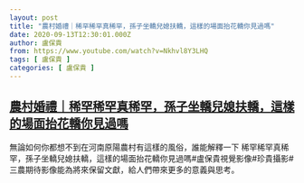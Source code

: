 ```yaml
---
layout: post
title: "農村婚禮｜稀罕稀罕真稀罕，孫子坐轎兒媳扶轎，這樣的場面抬花轎你見過嗎"
date: 2020-09-13T12:30:01.000Z
author: 盧保貴
from: https://www.youtube.com/watch?v=Nkhvl8Y3LHQ
tags: [ 盧保貴 ]
categories: [ 盧保貴 ]
---
```

<!--1600000201000-->
[農村婚禮｜稀罕稀罕真稀罕，孫子坐轎兒媳扶轎，這樣的場面抬花轎你見過嗎](https://www.youtube.com/watch?v=Nkhvl8Y3LHQ)
------

<div>
無論如何你都想不到在河南原陽農村有這樣的風俗，誰能解釋一下 稀罕稀罕真稀罕，孫子坐轎兒媳扶轎，這樣的場面抬花轎你見過嗎#盧保貴視覺影像#珍貴攝影#三農期待影像能為將來保留文獻，給人們帶來更多的意義與思考。
</div>
